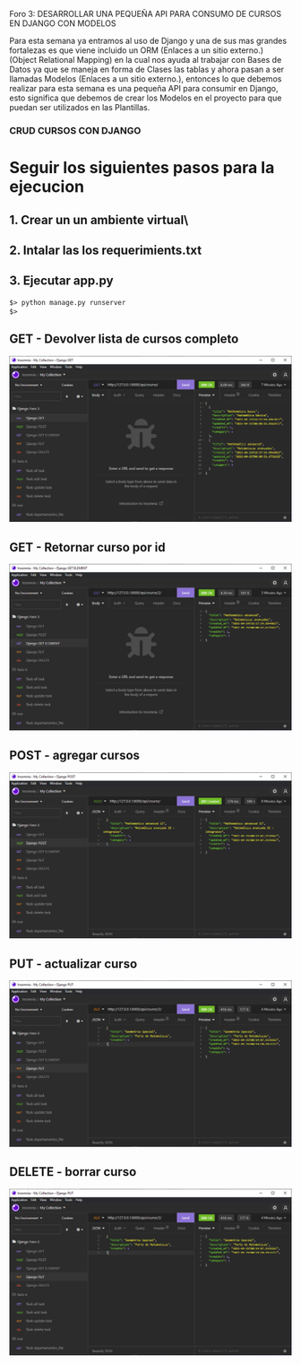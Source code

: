 Foro 3: DESARROLLAR UNA PEQUEÑA API PARA CONSUMO DE CURSOS EN DJANGO CON MODELOS

Para esta semana ya entramos al uso de Django y una de sus mas grandes fortalezas es que viene incluido un ORM (Enlaces a un sitio externo.) (Object Relational Mapping) en la cual nos ayuda al trabajar con Bases de Datos ya que se maneja en forma de Clases las tablas y ahora pasan a ser llamadas Modelos (Enlaces a un sitio externo.), entonces lo que debemos realizar para esta semana es una pequeña API para consumir en Django, esto significa que debemos de crear los Modelos en el proyecto para que puedan ser utilizados en las Plantillas. 

### CRUD CURSOS CON DJANGO


# Seguir los siguientes pasos para la ejecucion

##  1. Crear un un ambiente virtual\

##  2. Intalar las los requerimients.txt

## 3. Ejecutar app.py
    $> python manage.py runserver
    $> 


## GET - Devolver lista de cursos completo
![Image text](https://github.com/DannPandal/retos_desarrollados-back_end/blob/main/Semana03/Foro3/assets/DjangoGET-LIST.png)

## GET - Retornar curso por id
![Image text](https://github.com/DannPandal/retos_desarrollados-back_end/blob/main/Semana03/Foro3/assets/DjangoGET-ELEMENT.png)

## POST - agregar cursos
![Image text](https://github.com/DannPandal/retos_desarrollados-back_end/blob/main/Semana03/Foro3/assets/DjangoPOST-CREATE.png)

## PUT - actualizar curso
![Image text](https://github.com/DannPandal/retos_desarrollados-back_end/blob/main/Semana03/Foro3/assets/DjangoPUT-UPDATE.png)

## DELETE - borrar curso
![Image text](https://github.com/DannPandal/retos_desarrollados-back_end/blob/main/Semana03/Foro3/assets/DjangoDELETE-DELETE.png)

